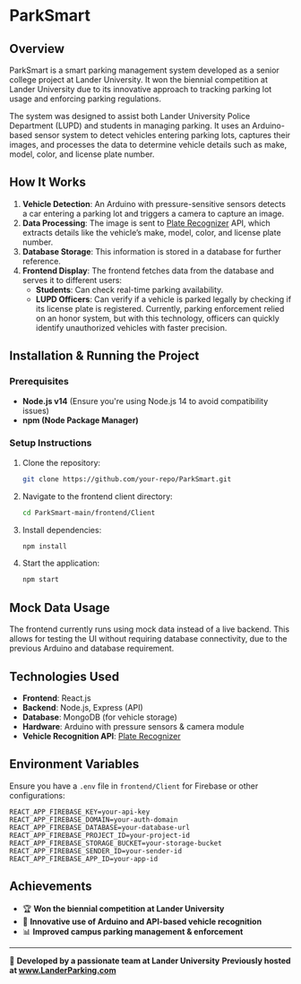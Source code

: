 # ParkSmart

## Overview
ParkSmart is a smart parking management system developed as a senior college project at Lander University. It won the biennial competition at Lander University due to its innovative approach to tracking parking lot usage and enforcing parking regulations.

The system was designed to assist both Lander University Police Department (LUPD) and students in managing parking. It uses an Arduino-based sensor system to detect vehicles entering parking lots, captures their images, and processes the data to determine vehicle details such as make, model, color, and license plate number.

## How It Works
1. **Vehicle Detection**: An Arduino with pressure-sensitive sensors detects a car entering a parking lot and triggers a camera to capture an image.
2. **Data Processing**: The image is sent to [Plate Recognizer](https://platerecognizer.com) API, which extracts details like the vehicle’s make, model, color, and license plate number.
3. **Database Storage**: This information is stored in a database for further reference.
4. **Frontend Display**: The frontend fetches data from the database and serves it to different users:
   - **Students**: Can check real-time parking availability.
   - **LUPD Officers**: Can verify if a vehicle is parked legally by checking if its license plate is registered. Currently, parking enforcement relied on an honor system, but with this technology, officers can quickly identify unauthorized vehicles with faster precision.

## Installation & Running the Project
### Prerequisites
- **Node.js v14** (Ensure you're using Node.js 14 to avoid compatibility issues)
- **npm (Node Package Manager)**

### Setup Instructions
1. Clone the repository:
   ```sh
   git clone https://github.com/your-repo/ParkSmart.git
   ```
2. Navigate to the frontend client directory:
   ```sh
   cd ParkSmart-main/frontend/Client
   ```
3. Install dependencies:
   ```sh
   npm install
   ```
4. Start the application:
   ```sh
   npm start
   ```

## Mock Data Usage
The frontend currently runs using mock data instead of a live backend. This allows for testing the UI without requiring database connectivity, due to the previous Arduino and database requirement.

## Technologies Used
- **Frontend**: React.js
- **Backend**: Node.js, Express (API)
- **Database**: MongoDB (for vehicle storage)
- **Hardware**: Arduino with pressure sensors & camera module
- **Vehicle Recognition API**: [Plate Recognizer](https://platerecognizer.com)

## Environment Variables
Ensure you have a `.env` file in `frontend/Client` for Firebase or other configurations:
```plaintext
REACT_APP_FIREBASE_KEY=your-api-key
REACT_APP_FIREBASE_DOMAIN=your-auth-domain
REACT_APP_FIREBASE_DATABASE=your-database-url
REACT_APP_FIREBASE_PROJECT_ID=your-project-id
REACT_APP_FIREBASE_STORAGE_BUCKET=your-storage-bucket
REACT_APP_FIREBASE_SENDER_ID=your-sender-id
REACT_APP_FIREBASE_APP_ID=your-app-id
```
## Achievements
- 🏆 **Won the biennial competition at Lander University**
- 🚗 **Innovative use of Arduino and API-based vehicle recognition**
- 📊 **Improved campus parking management & enforcement**

---
🚀 **Developed by a passionate team at Lander University**
**Previously hosted at www.LanderParking.com**
